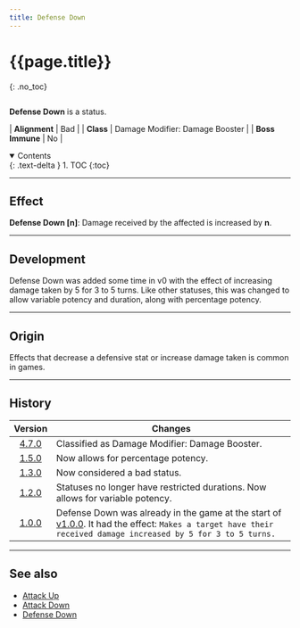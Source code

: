 ```yaml
---
title: Defense Down
---
```


# {{page.title}}
{: .no_toc}

<div class="row">
<div class="column content" markdown="1">

**Defense Down** is a status.

| **Alignment** | Bad |
| **Class** | Damage Modifier: Damage Booster |
| **Boss Immune** | No |

</div>
<div class="column toc" markdown="1">
<details open markdown="block">
<summary>
Contents
</summary>
{: .text-delta }
1. TOC
{:toc}
</details>
</div>
</div> 

---

## Effect

**Defense Down \[n\]**: Damage received by the affected is increased by **n**.

---

## Development

Defense Down was added some time in v0 with the effect of increasing damage taken by 5 for 3 to 5 turns. Like other statuses, this was changed to allow variable potency and duration, along with percentage potency.

---

## Origin

Effects that decrease a defensive stat or increase damage taken is common in games.

---

## History

| Version | Changes |
| :---: | --- |
| [4.7.0](v4#v4.7.0) | Classified as Damage Modifier: Damage Booster. |
| [1.5.0](v1#v1.5.0) | Now allows for percentage potency. |
| [1.3.0](v1#v1.3.0) | Now considered a bad status. |
| [1.2.0](v1#v1.2.0) | Statuses no longer have restricted durations. Now allows for variable potency. |
| [1.0.0](v1#v1.0.0) | Defense Down was already in the game at the start of [v1.0.0](v1#v1.0.0). It had the effect: `Makes a target have their received damage increased by 5 for 3 to 5 turns.` |

---

## See also

- [Attack Up](attack_up)
- [Attack Down](attack_down)
- [Defense Down](defense_up)